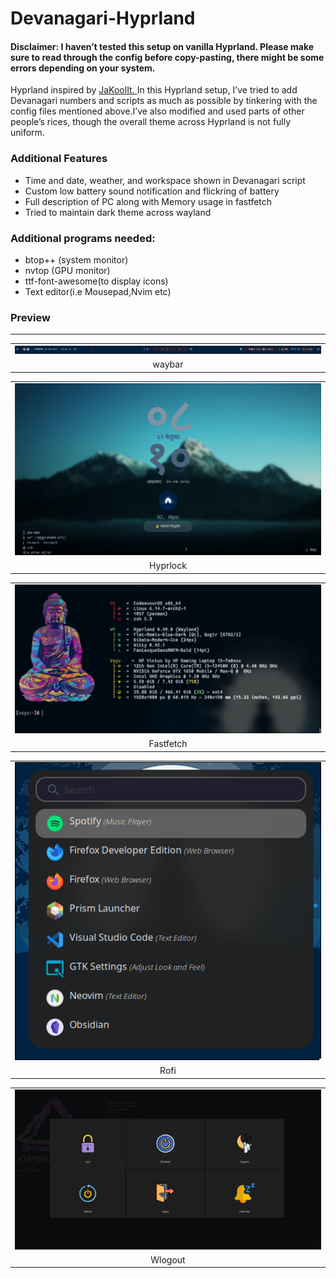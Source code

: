 # Devanagari-Hyprland
<h4>Disclaimer: I haven’t tested this setup on vanilla Hyprland. Please make sure to read through the config before copy-pasting, there might be some errors depending on your system.</h4>

Hyprland inspired by <a href="https://github.com/JaKooLit/Arch-Hyprland">JaKoolIt. </a>In this Hyprland setup, I’ve tried to add Devanagari numbers and scripts as much as possible by tinkering with the config files mentioned above.I’ve also modified and used parts of other people’s rices, though the overall theme across Hyprland is not fully uniform.

<h3>Additional Features</h3>
<ul>
  <li>Time and date, weather, and workspace shown in Devanagari script</li>
  <li>Custom low battery sound notification and flickring of battery</li>
  <li>Full description of PC along with Memory usage in fastfetch</li>
  <li>Tried to maintain dark theme across wayland</li>
</ul>

<h3>Additional programs needed:</h3>
<ul>
  <li>btop++ (system monitor)</li>
  <li>nvtop (GPU monitor)</li>
  <li>ttf-font-awesome(to display icons)</li>
  <li>Text editor(i.e Mousepad,Nvim etc)</li>   
</ul>

<h3>Preview</h3>
<hr>
<table align="center">
  <tr><td><img src="Preview/waybar.png" alt="Waybar"></td></tr>
  <tr><td align="center">waybar</td></tr>
</table>

<table align="center">
  <tr><td><img src="Preview/hyprlock.png" alt="Hyprlock"></td></tr>
  <tr><td align="center">Hyprlock</td></tr>
</table>

<table align="center">
  <tr><td><img src="Preview/fastfetch.png" alt="Fastfetch"></td></tr>
  <tr><td align="center">Fastfetch</td></tr>
</table>

<table align="center">
  <tr><td><img src="Preview/rofi.png" alt="Rofi"></td></tr>
  <tr><td align="center">Rofi</td></tr>
</table>
<table align="center">
  <tr><td><img src="Preview/wlogout.png" alt="Wlogout"></td></tr>
  <tr><td align="center">Wlogout</td></tr>
</table>
